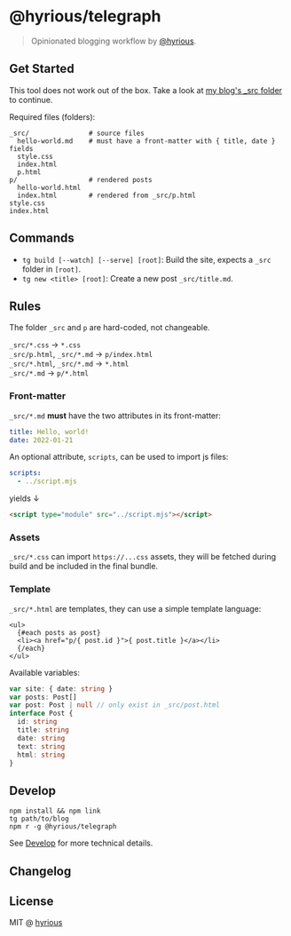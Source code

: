 # @hyrious/telegraph

> Opinionated blogging workflow by [@hyrious](https://github.com/hyrious).

## Get Started

This tool does not work out of the box.
Take a look at [my blog's \_src folder](https://github.com/hyrious/hyrious.github.io/blob/main/_src) to continue.

Required files (folders):

```
_src/               # source files
  hello-world.md    # must have a front-matter with { title, date } fields
  style.css
  index.html
  p.html
p/                  # rendered posts
  hello-world.html
  index.html        # rendered from _src/p.html
style.css
index.html
```

## Commands

- `tg build [--watch] [--serve] [root]`: Build the site, expects a `_src` folder in `[root]`.
- `tg new <title> [root]`: Create a new post `_src/title.md`.

## Rules

The folder `_src` and `p` are hard-coded, not changeable.

`_src/*.css` &rarr; `*.css`\
`_src/p.html`, `_src/*.md` &rarr; `p/index.html`\
`_src/*.html`, `_src/*.md` &rarr; `*.html`\
`_src/*.md` &rarr; `p/*.html`

### Front-matter

`_src/*.md` **must** have the two attributes in its front-matter:

```yaml
title: Hello, world!
date: 2022-01-21
```

An optional attribute, `scripts`, can be used to import js files:

```yaml
scripts:
  - ../script.mjs
```

yields &darr;

```html
<script type="module" src="../script.mjs"></script>
```

### Assets

`_src/*.css` can import `https://...css` assets, they will be fetched during
build and be included in the final bundle.

### Template

`_src/*.html` are templates, they can use a simple template language:

```svelte
<ul>
  {#each posts as post}
  <li><a href="p/{ post.id }">{ post.title }</a></li>
  {/each}
</ul>
```

Available variables:

```ts
var site: { date: string }
var posts: Post[]
var post: Post | null // only exist in _src/post.html
interface Post {
  id: string
  title: string
  date: string
  text: string
  html: string
}
```

## Develop

```console
npm install && npm link
tg path/to/blog
npm r -g @hyrious/telegraph
```

See [Develop](./Develop.md) for more technical details.

## Changelog

## License

MIT @ [hyrious](https://github.com/hyrious)
